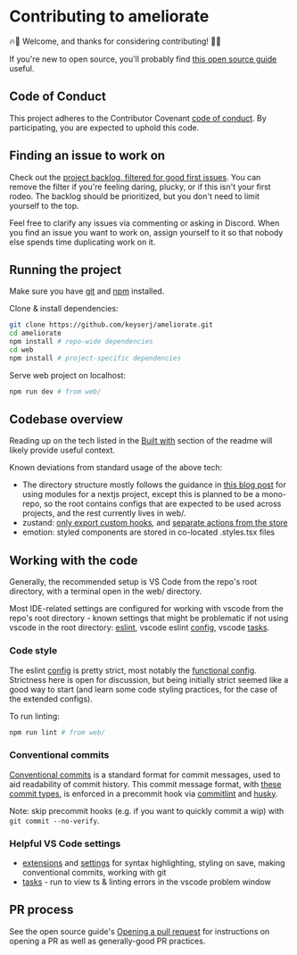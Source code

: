 # Contributing to ameliorate

🔥🙂 Welcome, and thanks for considering contributing! 🙂🔥

If you're new to open source, you'll probably find [this open source guide](https://opensource.guide/how-to-contribute) useful.

## Code of Conduct

This project adheres to the Contributor Covenant [code of conduct](https://github.com/keyserj/ameliorate/blob/main/CODE_OF_CONDUCT.md). By participating, you are expected to uphold this code.

## Finding an issue to work on

Check out the [project backlog, filtered for good first issues](https://github.com/users/keyserj/projects/1/views/1?filterQuery=label%3A%22good+first+issue%22). You can remove the filter if you're feeling daring, plucky, or if this isn't your first rodeo. The backlog should be prioritized, but you don't need to limit yourself to the top.

Feel free to clarify any issues via commenting or asking in Discord. When you find an issue you want to work on, assign yourself to it so that nobody else spends time duplicating work on it.

## Running the project

Make sure you have [git](https://git-scm.com/downloads) and [npm](https://docs.npmjs.com/downloading-and-installing-node-js-and-npm) installed.

Clone & install dependencies:

```bash
git clone https://github.com/keyserj/ameliorate.git
cd ameliorate
npm install # repo-wide dependencies
cd web
npm install # project-specific dependencies
```

Serve web project on localhost:

```bash
npm run dev # from web/
```

## Codebase overview

Reading up on the tech listed in the [Built with](https://github.com/keyserj/ameliorate#built-with) section of the readme will likely provide useful context.

Known deviations from standard usage of the above tech:

- The directory structure mostly follows the guidance in [this blog post](https://dev.to/vadorequest/a-2021-guide-about-structuring-your-next-js-project-in-a-flexible-and-efficient-way-472) for using modules for a nextjs project, except this is planned to be a mono-repo, so the root contains configs that are expected to be used across projects, and the rest currently lives in web/.
- zustand: [only export custom hooks](https://tkdodo.eu/blog/working-with-zustand#only-export-custom-hooks), and [separate actions from the store](https://docs.pmnd.rs/zustand/guides/practice-with-no-store-actions)
- emotion: styled components are stored in co-located .styles.tsx files

## Working with the code

Generally, the recommended setup is VS Code from the repo's root directory, with a terminal open in the web/ directory.

Most IDE-related settings are configured for working with vscode from the repo's root directory - known settings that might be problematic if not using vscode in the root directory: [eslint](https://github.com/keyserj/ameliorate/blob/6bd2e83b26b06f6894689ae0a10864743daed771/web/.eslintrc.json#L94), vscode eslint [config](https://github.com/keyserj/ameliorate/blob/6bd2e83b26b06f6894689ae0a10864743daed771/.vscode/settings.json#L5), vscode [tasks](https://github.com/keyserj/ameliorate/blob/main/.vscode/tasks.json).

### Code style

The eslint [config](https://github.com/keyserj/ameliorate/blob/main/web/.eslintrc.json) is pretty strict, most notably the [functional config](https://github.com/keyserj/ameliorate/blob/6bd2e83b26b06f6894689ae0a10864743daed771/web/.eslintrc.json#L42-L52). Strictness here is open for discussion, but being initially strict seemed like a good way to start (and learn some code styling practices, for the case of the extended configs).

To run linting:

```bash
npm run lint # from web/
```

### Conventional commits

[Conventional commits](https://www.conventionalcommits.org/) is a standard format for commit messages, used to aid readability of commit history. This commit message format, with [these commit types](https://github.com/keyserj/ameliorate/blob/main/commitlint.config.js), is enforced in a precommit hook via [commitlint](https://github.com/conventional-changelog/commitlint) and [husky](https://github.com/typicode/husky/).

Note: skip precommit hooks (e.g. if you want to quickly commit a wip) with `git commit --no-verify`.

### Helpful VS Code settings

- [extensions](https://github.com/keyserj/ameliorate/blob/main/.vscode/extensions.json) and [settings](https://github.com/keyserj/ameliorate/blob/main/.vscode/settings.json) for syntax highlighting, styling on save, making conventional commits, working with git
- [tasks](https://github.com/keyserj/ameliorate/blob/main/.vscode/tasks.json) - run to view ts & linting errors in the vscode problem window

## PR process

See the open source guide's [Opening a pull request](https://opensource.guide/how-to-contribute/#opening-a-pull-request) for instructions on opening a PR as well as generally-good PR practices.
